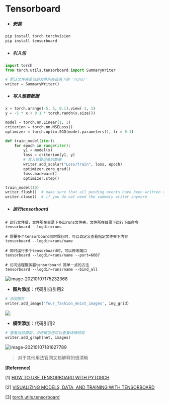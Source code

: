 # Tensorboard

- ##### 安装

```bash
pip install torch torchvision
pip install tensorboard
```

- ##### 引入包

```python
import torch
from torch.utils.tensorboard import SummaryWriter

# 默认文件夹是当前文件所在目录下的 'runs/'
writer = SummaryWriter()
```

- ##### 写入想要数据

```python
x = torch.arange(-5, 5, 0.1).view(-1, 1)
y = -5 * x + 0.1 * torch.randn(x.size())

model = torch.nn.Linear(1, 1)
criterion = torch.nn.MSELoss()
optimizer = torch.optim.SGD(model.parameters(), lr = 0.1)

def train_model(iter):
    for epoch in range(iter):
        y1 = model(x)
        loss = criterion(y1, y)
        # 写入想要记录的数据
        writer.add_scalar("Loss/train", loss, epoch)
        optimizer.zero_grad()
        loss.backward()
        optimizer.step()

train_model(10)
writer.flush()  # make sure that all pending events have been written to disk.
writer.close()  # if you do not need the summary writer anymore
```

- ##### **运行tensorboard**

```
# 运行文件后，文件所在目录下多出runs文件夹，文件所在目录下运行下面命令
tensorboard --logdir=runs

# 需要多个tensorboard同时保存时，可以自定义查看指定文件夹下内容
tensorboard --logdir=runs/name

# 同时运行多个tensorboard时，可以修改端口
tensorboard --logdir=runs/name --port=6007

# 访问远程服务器tensorboard 简单一点的方法
tensorboard --logdir=runs/name --bind_all
```

![image-20210107175232368](https://cdn.jsdelivr.net/gh/lblbk/picgo/work/20210107175232.png)

- **图片添加**：代码引自引用2

```python
# 添加图片
writer.add_image('four_fashion_mnist_images', img_grid)
```

![](https://cdn.jsdelivr.net/gh/lblbk/picgo/work/20210107181204.png)

- **模型添加**：代码引用2

```python
# 查看当前模型，点击模型还可以查看详细结构
writer.add_graph(net, images)
```

![image-20210107181627789](https://cdn.jsdelivr.net/gh/lblbk/picgo/work/20210107181627.png)

> 对于其他用法官网文档解释的很清晰

**[Reference]**

[1] [HOW TO USE TENSORBOARD WITH PYTORCH](https://pytorch.org/tutorials/recipes/recipes/tensorboard_with_pytorch.html)

[2] [VISUALIZING MODELS, DATA, AND TRAINING WITH TENSORBOARD](https://pytorch.org/tutorials/intermediate/tensorboard_tutorial.html)

[3] [torch.utils.tensorboard](https://pytorch.org/docs/stable/tensorboard.html)

